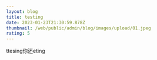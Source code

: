 ```yaml
---
layout: blog
title: testing
date: 2023-01-23T21:30:59.878Z
thumbnail: /web/public/admin/blog/images/upload/01.jpeg
rating: 5
---
```

ttesing你还﻿eting
